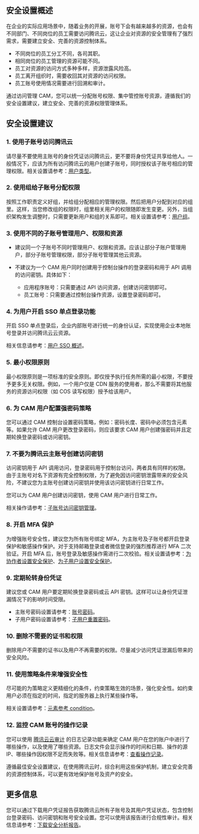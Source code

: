 ## 安全设置概述
在企业的实际应用场景中，随着业务的开展，账号下会有越来越多的资源，也会有不同部门、不同岗位的员工需要访问腾讯云，这让企业对资源的安全管理有了强烈需求，需要建立安全、完善的资源控制体系。

- 不同岗位的员工分工不同，各司其职。
- 相同岗位的员工管理的资源可能不同。
- 员工对资源的访问方式多种多样，资源泄露风险高。
- 员工离开组织时，需要收回其对资源的访问权限。
- 员工账号使用情况需要进行回溯和审计。

通过访问管理 CAM，您可以统一分配账号权限、集中管控账号资源，遵循我们的安全设置建议，建立安全、完善的资源权限管理体系。



## 安全设置建议

### 1. 使用子账号访问腾讯云

请尽量不要使用主账号的身份凭证访问腾讯云，更不要将身份凭证共享给他人。一般情况下，应该为所有访问腾讯云的用户创建子账号，同时授权该子账号相应的管理权限。相关设置请参考：[用户类型](https://cloud.tencent.com/document/product/598/13665)。

### 2. 使用组给子账号分配权限

按照工作职责定义好组，并给组分配相应的管理权限。然后把用户分配到对应的组里。这样，当您修改组的权限时，组里相关用户的权限随即发生变更。另外，当组织架构发生调整时，只需要更新用户和组的关系即可。相关设置请参考：[用户组](https://cloud.tencent.com/document/product/598/14985)。

### 3. 使用不同的子账号管理用户、权限和资源

- 建议同一个子账号不同时管理用户、权限和资源。应该让部分子账户管理用户，部分子账号管理权限，部分子账号管理其他云资源。

- 不建议为一个 CAM 用户同时创建用于控制台操作的登录密码和用于 API 调用的访问密钥。具体如下：
	- 应用程序账号：只需要通过 API 访问资源，创建访问密钥即可。
	- 员工账号：只需要通过控制台操作资源，设置登录密码即可。



### 4. 为用户开启 SSO 单点登录功能

开启 SSO 单点登录后，企业内部账号进行统一的身份认证，实现使用企业本地账号登录并访问腾讯云云资源。

相关信息请参考：[用户 SSO 概述](https://cloud.tencent.com/document/product/598/61673)。



### 5. 最小权限原则

最小权限原则是一项标准的安全原则。即仅授予执行任务所需的最小权限，不要授予更多无关权限。例如，一个用户仅是 CDN 服务的使用者，那么不需要将其他服务的资源访问权限（如 COS 读写权限）授予给该用户。

### 6. 为 CAM 用户配置强密码策略

您可以通过 CAM 控制台设置密码策略，例如：密码长度、密码中必须包含元素等。如果允许 CAM 用户更改登录密码，则应该要求 CAM 用户创建强密码并且定期轮换登录密码或访问密钥。





### 7. 不要为腾讯云主账号创建访问密钥

访问密钥用于 API 调用访问，登录密码用于控制台访问，两者具有同样的权限。由于主账号对名下资源有完全控制权限，为了避免因访问密钥泄露带来的安全风险，不建议您为主账号创建访问密钥并使用该访问密钥进行日常工作。

您可以为 CAM 用户创建访问密钥，使用 CAM 用户进行日常工作。

相关操作请参考：[子账号访问密钥管理](https://cloud.tencent.com/document/product/598/37140)。



### 8. 开启 MFA 保护

为增强账号安全性，建议您为所有账号绑定 MFA，为主账号及子账号都开启登录保护和敏感操作保护。对于支持邮箱登录或者微信登录的强烈推荐进行 MFA 二次验证。开启 MFA 后，账号登录及敏感操作需进行二次校验。相关设置请参考：[为协作者设置安全保护](https://cloud.tencent.com/document/product/598/36626)、[为子用户设置安全保护](https://cloud.tencent.com/document/product/598/36383)。

### 9. 定期轮转身份凭证

建议您或 CAM 用户要定期轮换登录密码或云 API 密钥。这样可以让身份凭证泄漏情况下的影响时间受限。

- 主账号密码设置请参考：[账号密码](https://cloud.tencent.com/document/product/378/14623)。
- 子用户密码设置请参考：[子用户重置密码](https://cloud.tencent.com/document/product/598/36260)。

### 10. 删除不需要的证书和权限

删除用户不需要的证书以及用户不再需要的权限。尽量减少访问凭证泄漏后带来的安全风险。

### 11. 使用策略条件来增强安全性

尽可能的为策略定义更精细化的条件，约束策略生效的场景，强化安全性。如约束用户必须在指定的时间，指定的服务器上执行某些操作等。

相关设置请参考：[元素参考 condition](https://cloud.tencent.com/document/product/598/10603#6.-.E7.94.9F.E6.95.88.E6.9D.A1.E4.BB.B6.EF.BC.88condition.EF.BC.89)。

### 12. 监控 CAM 账号的操作记录

您可以使用 [腾讯云云审计](https://cloud.tencent.com/document/product/629) 的日志记录功能来确定 CAM 用户在您的账户中进行了哪些操作，以及使用了哪些资源。日志文件会显示操作的时间和日期、操作的源 IP、哪些操作因权限不足而失败等。相关信息请参考：[查看操作记录](https://cloud.tencent.com/document/product/629/56259)。

遵循最佳安全设置建议，在使用腾讯云时，综合利用这些保护机制，建立安全完善的资源控制体系，可以更有效地保护账号及资产的安全。



## 更多信息

您可以通过下载用户凭证报告获取腾讯云所有子账号及其用户凭证状态，包含控制台登录密码、访问密钥和账号安全设置。您可以使用该报告进行合规性审计。相关信息请参考：[下载安全分析报告](https://cloud.tencent.com/document/product/598/65676)。
